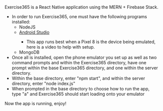 Exercise365 is a React Native application using the MERN + Firebase Stack.
<ul>
  <li>In order to run Exercise365, one must have the following programs installed:
    <ul>
      <li>NodeJS</li>
      <li><a href = "https://www.youtube.com/watch?v=DFbhpQpqyuo">Android Studio</a></li>
      <ul>
        <li>This app runs best when a Pixel 8 is the device being emulated, here is a video to help with setup.</li>
      </ul>
      <li>MongoDB</li>
    </ul>
  <li>Once all is installed, open the phone emulator you set up as well as two command prompts and within the Exercise365 directory, have one prompt within the base Exercise365 directory, and one within the server directory.</li>
  <li>Within the base directory, enter "npm start", and within the server directory, enter "node index.js"</li>
  <li>When prompted in the base directory to choose how to run the app, type "a" and Exercise365 should start loading onto your emulator</li>
  </ul>
Now the app is running, enjoy!
